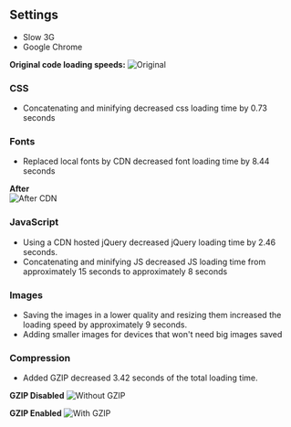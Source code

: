 ## Settings
- Slow 3G
- Google Chrome

**Original code loading speeds:**
![Original](https://d.pr/i/JPnHzN+ "Original")

### CSS
- Concatenating and minifying decreased css loading time by 0.73 seconds 

### Fonts
- Replaced local fonts by CDN decreased font loading time by 8.44 seconds 

**After**  
![After CDN](https://d.pr/i/UvPLBw+ "After CDN")

### JavaScript
- Using a CDN hosted jQuery decreased jQuery loading time by 2.46 seconds.
- Concatenating and minifying JS decreased JS loading time from approximately 15 seconds to approximately 8 seconds

### Images
- Saving the images in a lower quality and resizing them increased the loading speed by approximately 9 seconds.
- Adding smaller images for devices that won't need big images saved


### Compression
- Added GZIP decreased 3.42 seconds of the total loading time.

**GZIP Disabled**
![Without GZIP](https://d.pr/i/YPAG0T+ "Without GZIP")

**GZIP Enabled**
![With GZIP](https://d.pr/i/auSotc+ "With GZIP")
